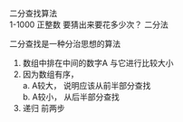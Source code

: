 二分查找算法    
1-1000 正整数 要猜出来要花多少次？  二分法

二分查找是一种分治思想的算法    
1. 数组中排在中间的数字A 与它进行比较大小   
2. 因为数组有序，   
    a. A较大， 说明应该从前半部分查找   
    b. A较小， 从后半部分查找
3. 递归 前两步